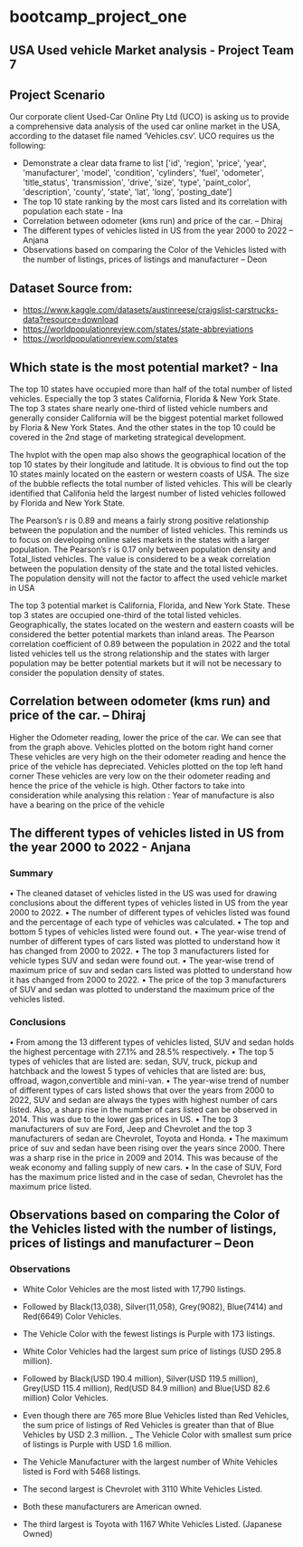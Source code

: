 # bootcamp_project_one
## USA Used vehicle Market analysis - Project Team 7

## Project Scenario
Our corporate client Used-Car Online Pty Ltd (UCO) is asking us to provide a comprehensive data analysis of the used car online market in the USA, according to the dataset file named ‘Vehicles.csv’. UCO requires us the following:
- Demonstrate a clear data frame to list ['id', 'region', 'price', 'year', 'manufacturer', 'model', 'condition', 'cylinders', 'fuel', 'odometer', 'title_status', 'transmission', 'drive', 'size', 'type', 'paint_color', 'description', 'county', 'state', 'lat', 'long', 'posting_date’]
- The top 10 state ranking by the most cars listed and its correlation with population each state - Ina
- Correlation between odometer (kms run) and price of the car. – Dhiraj
- The different types of vehicles listed in US from the year 2000 to 2022 – Anjana
- Observations based on comparing the Color of the Vehicles listed with the number of listings, prices of listings and manufacturer – Deon

## Dataset Source from: 
- https://www.kaggle.com/datasets/austinreese/craigslist-carstrucks-data?resource=download
- https://worldpopulationreview.com/states/state-abbreviations
- https://worldpopulationreview.com/states

## Which state is the most potential market? - Ina
The top 10 states have occupied more than half of the total number of listed vehicles. Especially the top 3 states California, Florida & New York State. The top 3 states share nearly one-third of listed vehicle numbers and generally consider California will be the biggest potential market followed by Floria & New York States. And the other states in the top 10 could be covered in the 2nd stage of marketing strategical development.

The hvplot with the open map also shows the geographical location of the top 10 states by their longitude and latitude. It is obvious to find out the top 10 states mainly located on the eastern or western coasts of USA. The size of the bubble reflects the total number of listed vehicles. This will be clearly identified that Califonia held the largest number of listed vehicles followed by Florida and New York State.

The Pearson’s r is 0.89 and means a fairly strong positive relationship between the population and the number of listed vehicles. This reminds us to focus on developing online sales markets in the states with a larger population. The Pearson’s r is 0.17 only between population density and Total_listed vehicles. The value is considered to be a weak correlation between the population density of the state and the total listed vehicles. The population density will not the factor to affect the used vehicle market in USA

The top 3 potential market is California, Florida, and New York State. These top 3 states are occupied one-third of the total listed vehicles. Geographically, the states located on the western and eastern coasts will be considered the better potential markets than inland areas. The Pearson correlation coefficient of 0.89 between the population in 2022 and the total listed vehicles tell us the strong relationship and the states with larger population may be better potential markets but it will not be necessary to consider the population density of states.

## Correlation between odometer (kms run) and price of the car. – Dhiraj
Higher the Odometer reading, lower the price of the car. We can see that from the graph above.
Vehicles plotted on the botom right hand corner
These vehicles are very high on the their odometer reading and hence the price of the vehicle has depreciated.
Vehicles plotted on the top left hand corner
These vehicles are very low on the their odometer reading and hence the price of the vehicle is high.
Other factors to take into consideration while analysing this relation :
Year of manufacture is also have a bearing on the price of the vehicle

## The different types of vehicles listed in US from the year 2000 to 2022 - Anjana
### Summary
  •	The cleaned dataset of vehicles listed in the US was used for drawing conclusions about the different types of vehicles listed in US from the year 2000 to 2022.
  •	The number of different types of vehicles listed was found and the percentage of each type of vehicles was calculated.
  •	The top and bottom 5 types of vehicles listed were found out.
  •	The year-wise trend of number of different types of cars listed was plotted to understand how it has changed from 2000 to 2022.
  •	The top 3 manufacturers listed for vehicle types SUV and sedan were found out.
  •	The year-wise trend of maximum price of suv and sedan cars listed was plotted to understand how it has changed from 2000 to 2022.
  •	The price of the top 3 manufacturers of SUV and sedan was plotted to understand the maximum price of the vehicles listed.
### Conclusions
  •	From among the 13 different types of vehicles listed, SUV and sedan holds the highest percentage with 27.1% and 28.5% respectively.
  •	The top 5 types of vehicles that are listed are: sedan, SUV, truck, pickup and hatchback and the lowest 5 types of vehicles that are listed are: bus, offroad, wagon,convertible and mini-van.
  •	The year-wise trend of number of different types of cars listed shows that over the years from 2000 to 2022, SUV and sedan are always the types with highest number of cars listed. Also, a sharp rise in the number of cars listed can be observed in 2014. This was due to the lower gas prices in US.
  •	The top 3 manufacturers of suv are Ford, Jeep and Chevrolet and the top 3 manufacturers of sedan are Chevrolet, Toyota and Honda.
  •	The maximum price of suv and sedan have been rising over the years since 2000. There was a sharp rise in the price in 2009 and 2014. This was because of the weak economy and falling supply of new cars.
  •	In the case of SUV, Ford has the maximum price listed and in the case of sedan, Chevrolet has the maximum price listed.

## Observations based on comparing the Color of the Vehicles listed with the number of listings, prices of listings and manufacturer – Deon
### Observations
 - White Color Vehicles are the most listed with 17,790 listings.
 - Followed by Black(13,038), Silver(11,058), Grey(9082), Blue(7414) and Red(6649) Color Vehicles.
 - The Vehicle Color with the fewest listings is Purple with 173 listings.

 - White Color Vehicles had the largest sum price of listings (USD 295.8 million).
 - Followed by Black(USD 190.4 million), Silver(USD 119.5 million), Grey(USD 115.4 million), Red(USD 84.9 million) and Blue(USD 82.6 million) Color Vehicles.
 - Even though there are 765 more Blue Vehicles listed than Red Vehicles, the sum price of listings of Red Vehicles is greater than that of Blue Vehicles by USD 2.3 million.
 _ The Vehicle Color with smallest sum price of listings is Purple with USD 1.6 million.

 - The Vehicle Manufacturer with the largest number of White Vehicles listed is Ford with 5468 listings.
 - The second largest is Chevrolet with 3110 White Vehicles Listed.
 - Both these manufacturers are American owned.
 - The third largest is Toyota with 1167 White Vehicles Listed. (Japanese Owned)
